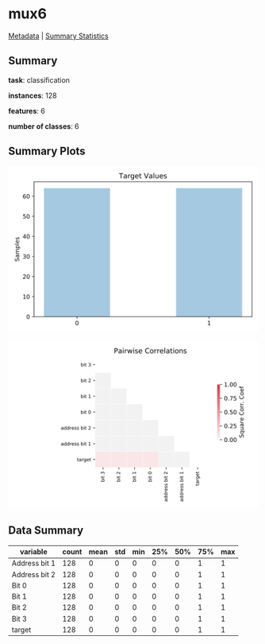 # mux6

[Metadata](metadata.yaml) | [Summary Statistics](summary_stats.csv)

## Summary

**task**: classification

**instances**: 128

**features**: 6

**number of classes**: 6

## Summary Plots

![Labels](label.svg)

![Corr](corr.svg)

## Data Summary

|	variable	|	count	|	mean	|	std	|	min	|	25%	|	50%	|	75%	|	max|
| --- | --- | --- | --- | --- | --- | --- | --- | --- |
|	Address bit 1	|	128	|	0	|	0	|	0	|	0	|	0	|	1	|	1
|	Address bit 2	|	128	|	0	|	0	|	0	|	0	|	0	|	1	|	1
|	Bit 0	|	128	|	0	|	0	|	0	|	0	|	0	|	1	|	1
|	Bit 1	|	128	|	0	|	0	|	0	|	0	|	0	|	1	|	1
|	Bit 2	|	128	|	0	|	0	|	0	|	0	|	0	|	1	|	1
|	Bit 3	|	128	|	0	|	0	|	0	|	0	|	0	|	1	|	1
|	target	|	128	|	0	|	0	|	0	|	0	|	0	|	1	|	1
